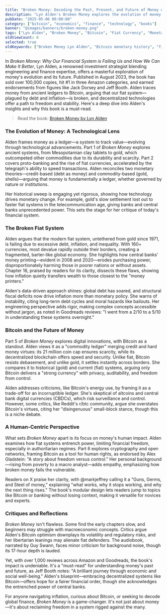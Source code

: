 ```yaml
---
title: "Broken Money: Decoding the Past, Present, and Future of Money with Lyn Alden"
description: "Lyn Alden's Broken Money explores the evolution of money through technology, critiques the failing fiat system, and highlights Bitcoin's potential to reshape global finance."
pubDate: "2025-05-06 00:00:00"
category: ["bitcoin", "economics", "finance", "technology", "books"]
banner: "@images/banners/broken-money.png"
tags: ["Lyn Alden", "Broken Money", "Bitcoin", "Fiat Currency", "Monetary History"]
oldViewCount: 0
selected: true
oldKeywords: ["Broken Money Lyn Alden", "Bitcoin monetary history", "fiat system flaws"]
---
```


In *Broken Money: Why Our Financial System is Failing Us and How We Can Make It Better*, Lyn Alden, a renowned investment strategist blending engineering and finance expertise, offers a masterful exploration of money's evolution and its future. Published in August 2023, the book has sold over 100,000 copies, hit #1 in three Amazon categories, and earned endorsements from figures like Jack Dorsey and Jeff Booth. Alden traces money from ancient ledgers to Bitcoin, arguing that our fiat system—plagued by debt and inflation—is broken, and decentralized technologies offer a path to freedom and stability. Here's a deep dive into Alden's insights and why this book is a must-read.

> Read the book: [Broken Money by Lyn Alden](https://www.amazon.com/Broken-Money-Financial-System-Failing/dp/1119884438/)

### The Evolution of Money: A Technological Lens

Alden frames money as a ledger—a system to track value—evolving through technological advancements. Part 1 of *Broken Money* explores ancient systems, from Mesopotamian clay tablets to gold, which outcompeted other commodities due to its durability and scarcity. Part 2 covers proto-banking and the rise of fiat currencies, accelerated by the telegraph's ability to speed transactions. Alden reconciles two monetary theories—credit-based (debt as money) and commodity-based (gold, shells)—arguing that money is fundamentally a ledger, whether governed by nature or institutions.

Her historical sweep is engaging yet rigorous, showing how technology drives monetary change. For example, gold's slow settlement lost out to faster fiat systems in the telecommunication age, giving banks and central banks unprecedented power. This sets the stage for her critique of today's financial system.

### The Broken Fiat System

Alden argues that the modern fiat system, untethered from gold since 1971, is failing due to excessive debt, inflation, and inequality. With 160+ currencies, most devalue rapidly outside their borders, creating a fragmented, barter-like global economy. She highlights how central banks' money printing—evident in 2008 and 2020—erodes purchasing power, disproportionately harming those in poorer nations or without assets. Chapter 16, praised by readers for its clarity, dissects these flaws, showing how inflation quietly transfers wealth to those closest to the "money printers."

Alden's data-driven approach shines: global debt has soared, and structural fiscal deficits now drive inflation more than monetary policy. She warns of instability, citing long-term debt cycles and moral hazards like bailouts. Her engineering perspective adds rigor, making complex concepts accessible without jargon, as noted in Goodreads reviews: "I went from a 2/10 to a 5/10 in understanding these systems overnight."

### Bitcoin and the Future of Money

Part 5 of *Broken Money* explores digital innovations, with Bitcoin as a standout. Alden views it as a "commodity ledger" merging credit and hard money virtues: its 21 million coin cap ensures scarcity, while its decentralized blockchain offers speed and security. Unlike fiat, Bitcoin resists debasement, and unlike gold, it settles instantly across borders. She compares it to historical (gold) and current (fiat) systems, arguing only Bitcoin delivers a "strong currency" with privacy, auditability, and freedom from control.

Alden addresses criticisms, like Bitcoin's energy use, by framing it as a trade-off for an incorruptible ledger. She's skeptical of altcoins and central bank digital currencies (CBDCs), which risk surveillance and control. However, some critics, like Reddit's r/btc community, argue she overstates Bitcoin's virtues, citing her "disingenuous" small-block stance, though this is a niche debate.

### A Human-Centric Perspective

What sets *Broken Money* apart is its focus on money's human impact. Alden examines how fiat systems entrench power, limiting financial freedom, especially in authoritarian regimes. Part 6 explores cryptography and open networks, framing Bitcoin as a tool for human rights, as endorsed by Alex Gladstein: "A story about freedom versus control." Her personal background—rising from poverty to a macro analyst—adds empathy, emphasizing how broken money fails the vulnerable.

Readers on X praise her clarity, with @markjeffrey calling it a "Guns, Germs, and Steel of money," explaining "what works, why it stops working, and why the next thing rises." The book's modular design lets readers jump to topics like Bitcoin or banking without losing context, making it versatile for novices and experts.

### Critiques and Reflections

*Broken Money* isn't flawless. Some find the early chapters slow, and beginners may struggle with macroeconomic concepts. Critics argue Alden's Bitcoin optimism downplays its volatility and regulatory risks, and her libertarian leanings may alienate fiat defenders. The audiobook, narrated by Guy Swann, faces minor criticism for background noise, though its 17-hour depth is lauded.

Yet, with over 1,000 reviews across Amazon and Goodreads, the book's impact is undeniable. It's a "must-read" for understanding money's past and future, as Jeff Booth notes: "A brilliant journey through economic and social well-being." Alden's blueprint—embracing decentralized systems like Bitcoin—offers hope for a fairer financial order, though she acknowledges the entrenched power of central banks.

For anyone navigating inflation, curious about Bitcoin, or seeking to decode global finance, *Broken Money* is a game-changer. It's not just about money—it's about reclaiming freedom in a system rigged against the many.
